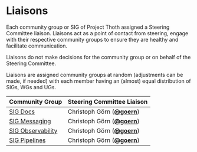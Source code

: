 <!---
This is an autogenerated file!

Please do not edit this file directly, but instead make changes to the
sigs.yaml file in the project root.

To understand how this file is generated, see https://git.k8s.io/community/generator/README.md

for Thoth we use `podman run --rm -e WHAT -e GO111MODULE=on -e GOPROXY -v $(pwd):/go/src/app:Z golang:1.12 make -C /go/src/app generate`

--->

# Liaisons

Each community group or SIG of Project Thoth assigned a Steering Committee
liaison. Liaisons act as a point of contact from steering, engage with
their respective community groups to ensure they are healthy and
facilitate communication.

Liaisons do not make decisions for the community group or on behalf of
the Steering Committee.

Liaisons are assigned community groups at random (adjustments can be
made, if needed) with each member having an (almost) equal distribution
of SIGs, WGs and UGs.

| Community Group            | Steering Committee Liaison |
| -------------------------- | -------------------------- |
| [SIG Docs](sig-docs/README.md) | Christoph Görn (**[@goern](https://github.com/goern)**) |
| [SIG Messaging](sig-messaging/README.md) | Christoph Görn (**[@goern](https://github.com/goern)**) |
| [SIG Observability](sig-observability/README.md) | Christoph Görn (**[@goern](https://github.com/goern)**) |
| [SIG Pipelines](sig-pipelines/README.md) | Christoph Görn (**[@goern](https://github.com/goern)**) |
<!-- BEGIN CUSTOM CONTENT -->

<!-- END CUSTOM CONTENT -->

